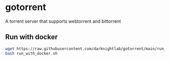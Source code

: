 # gotorrent

A torrent server that supports webtorrent and bittorrent

## Run with docker

```bash
wget https://raw.githubusercontent.com/darknightlab/gotorrent/main/run_with_docker.sh
bash run_with_docker.sh
```
